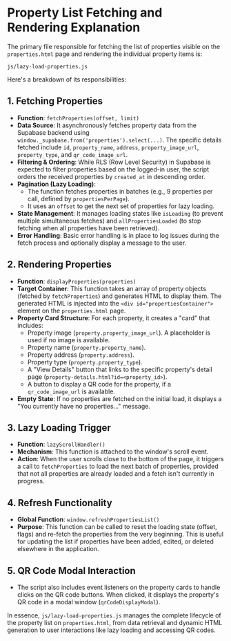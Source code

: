 # Property List Fetching and Rendering Explanation

The primary file responsible for fetching the list of properties visible on the `properties.html` page and rendering the individual property items is:

`js/lazy-load-properties.js`

Here's a breakdown of its responsibilities:

## 1. Fetching Properties

*   **Function**: `fetchProperties(offset, limit)`
*   **Data Source**: It asynchronously fetches property data from the Supabase backend using `window._supabase.from('properties').select(...)`. The specific details fetched include `id`, `property_name`, `address`, `property_image_url`, `property_type`, and `qr_code_image_url`.
*   **Filtering & Ordering**: While RLS (Row Level Security) in Supabase is expected to filter properties based on the logged-in user, the script orders the received properties by `created_at` in descending order.
*   **Pagination (Lazy Loading)**:
    *   The function fetches properties in batches (e.g., 9 properties per call, defined by `propertiesPerPage`).
    *   It uses an `offset` to get the next set of properties for lazy loading.
*   **State Management**: It manages loading states like `isLoading` (to prevent multiple simultaneous fetches) and `allPropertiesLoaded` (to stop fetching when all properties have been retrieved).
*   **Error Handling**: Basic error handling is in place to log issues during the fetch process and optionally display a message to the user.

## 2. Rendering Properties

*   **Function**: `displayProperties(properties)`
*   **Target Container**: This function takes an array of property objects (fetched by `fetchProperties`) and generates HTML to display them. The generated HTML is injected into the `<div id="propertiesContainer">` element on the `properties.html` page.
*   **Property Card Structure**: For each property, it creates a "card" that includes:
    *   Property image (`property.property_image_url`). A placeholder is used if no image is available.
    *   Property name (`property.property_name`).
    *   Property address (`property.address`).
    *   Property type (`property.property_type`).
    *   A "View Details" button that links to the specific property's detail page (`property-details.html?id=<property_id>`).
    *   A button to display a QR code for the property, if a `qr_code_image_url` is available.
*   **Empty State**: If no properties are fetched on the initial load, it displays a "You currently have no properties..." message.

## 3. Lazy Loading Trigger

*   **Function**: `lazyScrollHandler()`
*   **Mechanism**: This function is attached to the window's scroll event.
*   **Action**: When the user scrolls close to the bottom of the page, it triggers a call to `fetchProperties` to load the next batch of properties, provided that not all properties are already loaded and a fetch isn't currently in progress.

## 4. Refresh Functionality

*   **Global Function**: `window.refreshPropertiesList()`
*   **Purpose**: This function can be called to reset the loading state (offset, flags) and re-fetch the properties from the very beginning. This is useful for updating the list if properties have been added, edited, or deleted elsewhere in the application.

## 5. QR Code Modal Interaction

*   The script also includes event listeners on the property cards to handle clicks on the QR code buttons. When clicked, it displays the property's QR code in a modal window (`qrCodeDisplayModal`).

In essence, `js/lazy-load-properties.js` manages the complete lifecycle of the property list on `properties.html`, from data retrieval and dynamic HTML generation to user interactions like lazy loading and accessing QR codes.

